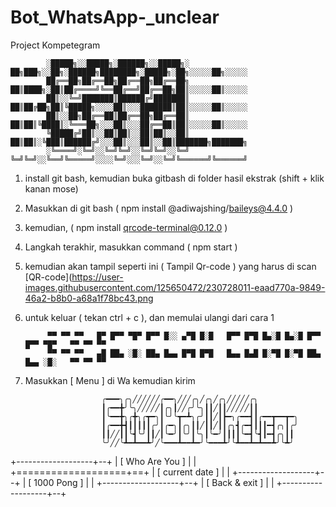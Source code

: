 # Bot_WhatsApp-_unclear
Project Kompetegram


            ░█████╗░░█████╗░██████╗░░█████╗░  ██╗███╗░░██╗░██████╗████████╗░█████╗░██╗░░░░░██╗░░░░░
            ██╔══██╗██╔══██╗██╔══██╗██╔══██╗  ██║████╗░██║██╔════╝╚══██╔══╝██╔══██╗██║░░░░░██║░░░░░
            ██║░░╚═╝███████║██████╔╝███████║  ██║██╔██╗██║╚█████╗░░░░██║░░░███████║██║░░░░░██║░░░░░
            ██║░░██╗██╔══██║██╔══██╗██╔══██║  ██║██║╚████║░╚═══██╗░░░██║░░░██╔══██║██║░░░░░██║░░░░░
            ╚█████╔╝██║░░██║██║░░██║██║░░██║  ██║██║░╚███║██████╔╝░░░██║░░░██║░░██║███████╗███████╗
            ░╚════╝░╚═╝░░╚═╝╚═╝░░╚═╝╚═╝░░╚═╝  ╚═╝╚═╝░░╚══╝╚═════╝░░░░╚═╝░░░╚═╝░░╚═╝╚══════╝╚══════╝

1. install git bash, kemudian buka gitbash di folder hasil ekstrak (shift + klik kanan mose)
2. Masukkan di git bash ( npm install @adiwajshing/baileys@4.4.0 )
3. kemudian, ( npm install qrcode-terminal@0.12.0 )
4. Langkah terakhir, masukkan command ( npm start )
5. kemudian akan tampil seperti ini ( Tampil Qr-code ) yang harus di scan
[QR-code](https://user-images.githubusercontent.com/125650472/230728011-eaad770a-9849-46a2-b8b0-a68a1f78bc43.png

6. untuk keluar ( tekan ctrl + c ), dan memulai ulangi dari cara 1


            ▀▀ ▀▀ ▀▀   █▀ █▀▀ ▀█▀ █▀▀ █░░ ▄▀█ █░█   █▀▀ █▀█ █▄░█ █▄░█ █▀▀ █▀▀ ▀█▀   ▀▀ ▀▀ ▀▀
            ▀▀ ▀▀ ▀▀   ▄█ ██▄ ░█░ ██▄ █▄▄ █▀█ █▀█   █▄▄ █▄█ █░▀█ █░▀█ ██▄ █▄▄ ░█░   ▀▀ ▀▀ ▀▀

7. Masukkan [ Menu ] di Wa kemudian kirim



                        ╭━━━╮╭╮╱╱╱╱╱╱╭━━╮╱╱╱╭╮╱╭╮╱╭╮╱╱╱╱╱╭╮
                        ┃╭━━╋╯╰╮╱╱╱╱╱┃╭╮┃╱╱╭╯╰╮┃┃╱┃┃╱╱╱╱╱┃┃
                        ┃╰━━╋╮╭╋╮╭┳━╮┃╰╯╰┳━┻╮╭╯┃┃╱┃┣━╮╭━━┫┃╭━━┳━━┳━╮
                        ┃╭━━╋┫┃┃┃┃┃╭╯┃╭━╮┃╭╮┃┃╱┃┃╱┃┃╭╮┫╭━┫┃┃┃━┫╭╮┃╭╯
                        ┃┃╱╱┃┃╰┫╰╯┃┃╱┃╰━╯┃╰╯┃╰╮┃╰━╯┃┃┃┃╰━┫╰┫┃━┫╭╮┃┃
                        ╰╯╱╱╰┻━┻━━┻╯╱╰━━━┻━━┻━╯╰━━━┻╯╰┻━━┻━┻━━┻╯╰┻╯

+-------------------+--+
|  [ Who Are You ]  |  |
+===================+==+
| [ current date  ] |  |
+-------------------+--+
| [  1000 Pong   ]  |  |
+-------------------+--+
| [ Back & exit  ]  |  |
+-------------------+--+


















